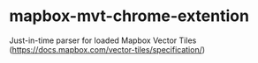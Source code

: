 # mapbox-mvt-chrome-extention
Just-in-time parser for loaded Mapbox Vector Tiles (https://docs.mapbox.com/vector-tiles/specification/)

